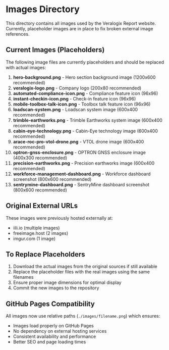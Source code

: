 # Images Directory

This directory contains all images used by the Veralogix Report website. Currently, placeholder images are in place to fix broken external image references.

## Current Images (Placeholders)

The following image files are currently placeholders and should be replaced with actual images:

1. **hero-background.png** - Hero section background image (1200x600 recommended)
2. **veralogix-logo.png** - Company logo (200x80 recommended)
3. **automated-compliance-icon.png** - Compliance feature icon (96x96)
4. **instant-checkin-icon.png** - Check-in feature icon (96x96)
5. **mobile-toolbox-talk-icon.png** - Toolbox talk feature icon (96x96)
6. **loadscan-system.png** - Loadscan system image (600x400 recommended)
7. **trimble-earthworks.png** - Trimble Earthworks system image (600x400 recommended)
8. **cabin-eye-technology.png** - Cabin-Eye technology image (600x400 recommended)
9. **arace-roc-pro-vtol-drone.png** - VTOL drone image (600x400 recommended)
10. **optron-gnss-enclosure.png** - OPTRON GNSS enclosure image (400x300 recommended)
11. **precision-earthworks.png** - Precision earthworks image (600x400 recommended)
12. **workforce-management-dashboard.png** - Workforce dashboard screenshot (800x600 recommended)
13. **sentrymine-dashboard.png** - SentryMine dashboard screenshot (800x600 recommended)

## Original External URLs

These images were previously hosted externally at:
- iili.io (multiple images)
- freeimage.host (2 images)
- imgur.com (1 image)

## To Replace Placeholders

1. Download the actual images from the original sources if still available
2. Replace the placeholder files with the real images using the same filenames
3. Ensure proper image dimensions for optimal display
4. Commit the new images to the repository

## GitHub Pages Compatibility

All images now use relative paths (`./images/filename.png`) which ensures:
- Images load properly on GitHub Pages
- No dependency on external hosting services
- Consistent availability and performance
- Better SEO and page loading times